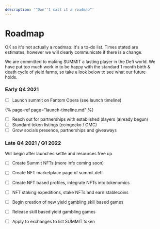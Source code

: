 ```yaml
---
description: '"Don''t call it a roadmap"'
---
```


# Roadmap

OK so it's not actually a roadmap: it's a to-do list. Times stated are estimates, however we will clearly communicate if there is a change.  
  
We are committed to making SUMMIT a lasting player in the Defi world. We have put too much work in to be happy with the standard 1 month birth & death cycle of yield farms, so take a look below to see what our future holds.

### Early Q4 2021

* [ ] Launch summit on Fantom Opera \(see launch timeline\)

{% page-ref page="launch-timeline.md" %}

* [ ] Reach out for partnerships with established players \(already begun\)
* [ ] Standard token listings \(coingecko / CMC\)
* [ ] Grow socials presence, partnerships and giveaways

### **Late Q4 2021 / Q1 2022**

Will begin after launches settle and resources free up

* [ ] Create Summit NFTs \(more info coming soon\)
* [ ] Create NFT marketplace page of summit.defi
* [ ] Create NFT based profiles, integrate NFTs into tokenomics
* [ ] NFT staking expeditions, stake NFTs and earn stablecoins
* [ ] Begin creation of new yield gambling skill based games 
* [ ] Release skill based yield gambling games
* [ ] Apply to exchanges to list SUMMIT token



